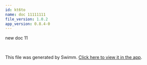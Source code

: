 ```yaml
---
id: kt6to
name: doc 11111111
file_version: 1.0.2
app_version: 0.8.4-0
---
```


new doc 11

<br/>

This file was generated by Swimm. [Click here to view it in the app](http://localhost:5000/repos/Z2l0aHViJTNBJTNBdDElM0ElM0FlcmFuLXN3aW1t/docs/kt6to).